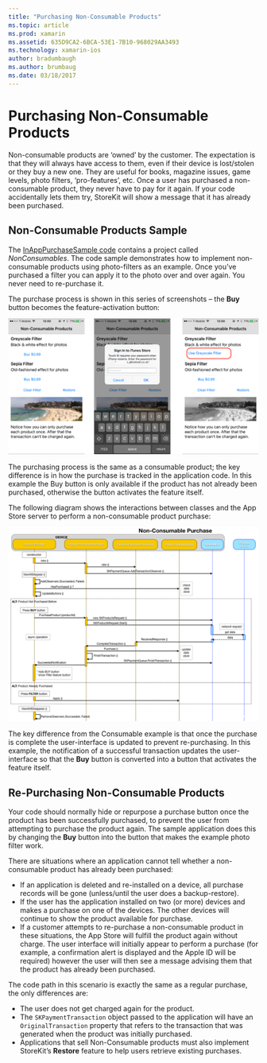 ```yaml
---
title: "Purchasing Non-Consumable Products"
ms.topic: article
ms.prod: xamarin
ms.assetid: 635D9CA2-6BCA-53E1-7B10-968029AA3493
ms.technology: xamarin-ios
author: bradumbaugh
ms.author: brumbaug
ms.date: 03/18/2017
---
```


# Purchasing Non-Consumable Products

Non-consumable products are ‘owned’ by the customer. The expectation is
that they will always have access to them, even if their device is lost/stolen
or they buy a new one. They are useful for books, magazine issues, game levels,
photo filters, ‘pro-features’, etc. Once a user has purchased a
non-consumable product, they never have to pay for it again. If your code
accidentally lets them try, StoreKit will show a message that it has already
been purchased.

## Non-Consumable Products Sample

The [InAppPurchaseSample code](https://developer.xamarin.com/samples/monotouch/StoreKit/) contains a project called *NonConsumables*. The code sample
demonstrates how to implement non-consumable products using photo-filters as an
example. Once you’ve purchased a filter you can apply it to the photo over and
over again. You never need to re-purchase it.   
   
   
   
 The purchase
process is shown in this series of screenshots – the **Buy**
button becomes the feature-activation button:   
   
   
   
 [ ![](purchasing-non-consumable-products-images/image34.png "The purchase process is shown in this series of screenshots")](purchasing-non-consumable-products-images/image34.png)   
   
   
   
 The purchasing process is the same as a consumable product; the key
difference is in how the purchase is tracked in the application code. In this
example the Buy button is only available if the product has not already been
purchased, otherwise the button activates the feature itself.   
   
   
   

The following diagram shows the interactions between classes and the App Store
server to perform a non-consumable product purchase:   
   
   
   
 [ ![](purchasing-non-consumable-products-images/image35.png "The interactions between classes and the App Store server to perform a non-consumable product purchase")](purchasing-non-consumable-products-images/image35.png)   
   
   
   
 The key difference from the Consumable example is that once the
purchase is complete the user-interface is updated to prevent re-purchasing. In
this example, the notification of a successful transaction updates the
user-interface so that the **Buy** button is converted into a
button that activates the feature itself.

## Re-Purchasing Non-Consumable Products

Your code should normally hide or repurpose a purchase button once the
product has been successfully purchased, to prevent the user from attempting to
purchase the product again. The sample application does this by changing the **Buy** button into the button that makes the example photo filter
work.   
   
   
   
 There are situations where an application cannot tell
whether a non-consumable product has already been purchased:

-  If an application is deleted and re-installed on a device, all purchase records will be gone (unless/until the user does a backup-restore). 
-  If the user has the application installed on two (or more) devices and makes a purchase on one of the devices. The other devices will continue to show the product available for purchase. 
-  If a customer attempts to re-purchase a non-consumable product in these situations, the App Store will fulfill the product again without charge. The user interface will initially appear to perform a purchase (for example, a confirmation alert is displayed and the Apple ID will be required) however the user will then see a message advising them that the product has already been purchased.  
   
   
   
 The code path in this scenario is exactly the same as a regular
purchase, the only differences are:

-  The user does not get charged again for the product.
-  The  `SKPaymentTransaction` object passed to the application will have an  `OriginalTransaction` property that refers to the transaction that was generated when the product was initially purchased. 
-  Applications that sell Non-Consumable products must also implement StoreKit’s  **Restore** feature to help users retrieve existing purchases. 
